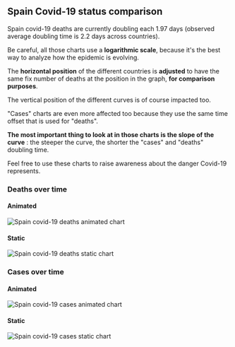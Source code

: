 ## Spain Covid-19 status comparison 

Spain covid-19 deaths are currently doubling each 1.97 days (observed average doubling time is 2.2 days across countries).



Be careful, all those charts use a **logarithmic scale**, because it's the best way to analyze how the epidemic is evolving.
 
The **horizontal position** of the different countries is **adjusted** to have the same fix number of deaths at the position in the graph, **for comparison purposes**.

The vertical position of the different curves is of course impacted too.

"Cases" charts are even more affected too because they use the same time offset that is used for "deaths".

**The most important thing to look at in those charts is the slope of the curve** : the steeper the curve, the shorter the "cases" and "deaths" doubling time.

Feel free to use these charts to raise awareness about the danger Covid-19 represents. 


 
### Deaths over time
 
#### Animated
![Spain covid-19 deaths animated chart](https://raw.githubusercontent.com/madlag/coronavirus_study/master/notebooks/graphs/2020-03-20/countries/Spain/2020-03-20_Spain_deaths.gif "Spain covid-19 deaths animated chart")   
 
#### Static
![Spain covid-19 deaths static chart](https://raw.githubusercontent.com/madlag/coronavirus_study/master/notebooks/graphs/2020-03-20/countries/Spain/2020-03-20_Spain_deaths.png "Spain covid-19 deaths static chart")   

 
### Cases over time
 
#### Animated
![Spain covid-19 cases animated chart](https://raw.githubusercontent.com/madlag/coronavirus_study/master/notebooks/graphs/2020-03-20/countries/Spain/2020-03-20_Spain_cases.gif "Spain covid-19 cases animated chart")   
 
#### Static
![Spain covid-19 cases static chart](https://raw.githubusercontent.com/madlag/coronavirus_study/master/notebooks/graphs/2020-03-20/countries/Spain/2020-03-20_Spain_cases.png "Spain covid-19 cases static chart")   

